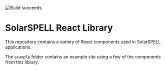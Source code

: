 ![Build succeeds](https://github.com/github/docs/actions/workflows/build.yml/badge.svg)

# SolarSPELL React Library

This repository contains a variety of React components used in SolarSPELL applications.

The `example` folder contains an example site using a few of the components from this library.
